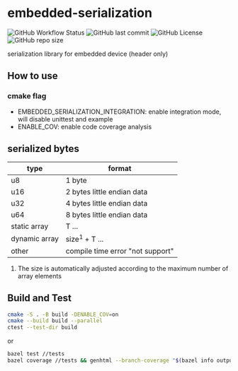 # embedded-serialization

![GitHub Workflow Status](https://img.shields.io/github/workflow/status/HerrCai0907/embedded-serialization/Release%20Test/main?label=build%20and%20test)
![GitHub last commit](https://img.shields.io/github/last-commit/HerrCai0907/embedded-serialization/main)
![GitHub License](https://img.shields.io/github/license/HerrCai0907/embedded-serialization)
![GitHub repo size](https://img.shields.io/github/repo-size/HerrCai0907/embedded-serialization)

serialization library for embedded device (header only)

## How to use

### cmake flag

- EMBEDDED_SERIALIZATION_INTEGRATION: enable integration mode, will disable unittest and example
- ENABLE_COV: enable code coverage analysis

## serialized bytes

| type          | format                           |
| ------------- | -------------------------------- |
| u8            | 1 byte                           |
| u16           | 2 bytes little endian data       |
| u32           | 4 bytes little endian data       |
| u64           | 8 bytes little endian data       |
| static array  | T ...                            |
| dynamic array | size<sup>1</sup> + T ...         |
| other         | compile time error "not support" |

1. The size is automatically adjusted according to the maximum number of array elements

## Build and Test

```bash
cmake -S . -B build -DENABLE_COV=on
cmake --build build --parallel
ctest --test-dir build
```

or

```bash
bazel test //tests
bazel coverage //tests && genhtml --branch-coverage "$(bazel info output_path)/_coverage/_coverage_report.dat" -o bazel-cov
```
